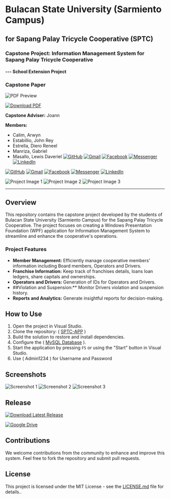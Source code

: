 # Bulacan State University (Sarmiento Campus)
## for Sapang Palay Tricycle Cooperative (SPTC)

### Capstone Project: Information Management System for Sapang Palay Tricycle Cooperative
#### --- School Extension Project

### Capstone Paper  
![PDF Preview](/image/preview1.png)

[![Download PDF](https://img.shields.io/badge/Download%20PDF-4285F4?style=for-the-badge&logo=googledrive&logoColor=white)](https://drive.google.com/file/d/10dKC1KEpIyPwKHE9G2yWlNRGmNh7Jleu/view?usp=sharing)



**Capstone Adviser:** Joann

**Members:**
- Calim, Arwyn
- Estabillio, John Rey   
- Estrella, Diero Reneel   
- Manriza, Gabriel   
- Masallo, Lewis Daveriel   [![GitHub](https://img.shields.io/badge/GitHub-100000?style=for-the-badge&logo=github&logoColor=white)](https://github.com/xxlllllllxx) [![Gmail](https://img.shields.io/badge/Gmail-D14836?style=for-the-badge&logo=gmail&logoColor=white)](mailto:lewismasallo@gmail.com) [![Facebook](https://img.shields.io/badge/Facebook-1877F2?style=for-the-badge&logo=facebook&logoColor=white)](https://www.facebook.com/lewismasallo) [![Messenger](https://img.shields.io/badge/Messenger-00B2FF?style=for-the-badge&logo=messenger&logoColor=white)](https://m.me/lewismasallo) [![LinkedIn](https://img.shields.io/badge/LinkedIn-0077B5?style=for-the-badge&logo=linkedin&logoColor=white)](https://www.linkedin.com/in/lewis-daveriel-masallo-0881521ba/)

[![GitHub](https://img.shields.io/badge/GitHub-100000?style=for-the-badge&logo=github&logoColor=white)](https://github.com/xxlllllllxx)
[![Gmail](https://img.shields.io/badge/Gmail-D14836?style=for-the-badge&logo=gmail&logoColor=white)](mailto:elewismasallo@gmail.com)
[![Facebook](https://img.shields.io/badge/Facebook-1877F2?style=for-the-badge&logo=facebook&logoColor=white)](https://www.facebook.com/lewismasallo)
[![Messenger](https://img.shields.io/badge/Messenger-00B2FF?style=for-the-badge&logo=messenger&logoColor=white)](https://m.me/lewismasallo)
[![LinkedIn](https://img.shields.io/badge/LinkedIn-0077B5?style=for-the-badge&logo=linkedin&logoColor=white)](https://www.linkedin.com/in/lewismasallo/)


![Project Image 1](/image/image1.png)
![Project Image 2](/image/image2.png)
![Project Image 3](/image/image3.png)

---

## Overview

This repository contains the capstone project developed by the students of Bulacan State University (Sarmiento Campus) for the Sapang Palay Tricycle Cooperative. The project focuses on creating a Windows Presentation Foundation (WPF) application for Information Management System to streamline and enhance the cooperative's operations.

### Project Features

- **Member Management:** Efficiently manage cooperative members' information including Board members, Operators and Drivers.
- **Franchise Information:** Keep track of franchises details, loans loan ledgers, share capitals and ownerships.
- **Operators and Drivers:** Generation of IDs for Operators and Drivers.
- ##Violation and Suspension:** Monitor Drivers violation and suspension history.
- **Reports and Analytics:** Generate insightful reports for decision-making.

## How to Use

1. Open the project in Visual Studio.
2. Clone the repository: ( [SPTC-APP](https://github.com/BsuscBsit/SPTC-APP.git) )
3. Build the solution to restore and install dependencies.
4. Configure the ( [MySQL Database](https://github.com/BsuscBsit/SPTC-APP.git/](https://github.com/BsuscBsit/SPTC-APP/blob/master/dtb_sptc.sql)) ).
5. Start the application by pressing `F5` or using the "Start" button in Visual Studio.
6. Use ( Admin1234 ) for Username and Password

## Screenshots

![Screenshot 1](/image/screenshot1.png)
![Screenshot 2](/image/screenshot2.png)
![Screenshot 3](/image/screenshot3.png)

## Release 
[![Download Latest Release](https://img.shields.io/badge/Download%20Latest%20Release-blue?style=for-the-badge&logo=github&logoColor=white)](https://github.com/BsuscBsit/SPTC-APP/releases/latest)

[![Google Drive](https://img.shields.io/badge/Google%20Drive-4285F4?style=for-the-badge&logo=googledrive&logoColor=white)](https://drive.google.com/drive/folders/13pnI7OK6ZEpKbaUYfkcKhZDEYP2fRdwa?usp=sharing)



## Contributions

We welcome contributions from the community to enhance and improve this system. Feel free to fork the repository and submit pull requests.

## License

This project is licensed under the MIT License - see the [LICENSE.md](LICENSE.md) file for details..
